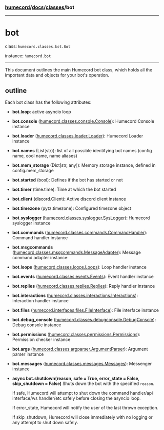 ### [humecord](../..)/[docs](../README.md)/[classes](./README.md)/bot

---
# bot

class: `humecord.classes.bot.Bot`

instance: `humecord.bot`

---
This document outlines the main Humecord bot class, which holds all the important data and objects for your bot's operation.

## outline

Each bot class has the following attributes:

* **bot.loop**: active asyncio loop
* **bot.console** ([humecord.classes.console.Console](console.md)): Humecord Console instance
* **bot.loader** ([humecord.classes.loader.Loader](imports.md)): Humecord Loader instance
* **bot.names** (List[str)): list of all possible identifying bot names (config name, cool name, name aliases)
* **bot.mem_storage** (Dict[str, any)): Memory storage instance, defined in config.mem_storage
* **bot.started** (bool): Defines if the bot has started or not
* **bot.timer** (time.time): Time at which the bot started
* **bot.client** (discord.Client): Active discord client instance
* **bot.timezone** (pytz.timezone): Configured timezone object
* **bot.syslogger** ([humecord.classes.syslogger.SysLogger](syslogger.md)): Humecord syslogger instance
* **bot.commands** ([humecord.classes.commands.CommandHandler](commands.md)): Command handler instance
* **bot.msgcommands** ([humecord.classes.msgcommands.MessageAdapter](messageadapter.md)): Message command adapter instance
* **bot.loops** ([humecord.classes.loops.Loops](loops.md)): Loop handler instance
* **bot.events** ([humecord.classes.events.Events](events.md)): Event handler instance
* **bot.replies** ([humecord.classes.replies.Replies](replies.md)): Reply handler instance
* **bot.interactions** ([humecord.classes.interactions.Interactions](interactions.md)): Interaction handler instance
* **bot.files** ([humecord.interfaces.files.FileInterface](https://github.com/humeman/humecord/blob/docs/interfaces/files.md)): File interface instance
* **bot.debug_console** ([humecord.classes.debugconsole.DebugConsole](debugconsole.md)): Debug console instance
* **bot.permissions** ([humecord.classes.permissions.Permissions](permissions.md)): Permission checker instance
* **bot.args** ([humecord.classes.argparser.ArgumentParser](argparser.md)): Argument parser instance
* **bot.messages** ([humecord.classes.messages.Messages](messages.md)): Messenger instance
* **async bot.shutdown(reason, safe = True, error_state = False, skip_shutdown = False)**
  Shuts down the bot with the specified `reason`.

  If safe, Humecord will attempt to shut down the command handler/api interface/ws handler/etc safely before closing the asyncio loop.

  If error_state, Humecord will notify the user of the last thrown exception.

  If skip_shutdown, Humecord will close immediately with no logging or any attempt to shut down safely.